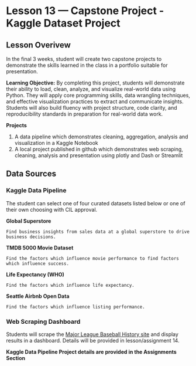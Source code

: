 # Lesson 13 — Capstone Project - Kaggle Dataset Project

## Lesson Overivew
In the final 3 weeks, student will create two capstone projects to demonstrate the skills learned in the class in a portfolio suitable for presentation.

**Learning Objective:** 
By completing this project, students will demonstrate their ability to load, clean, analyze, and visualize real-world data using Python. They will apply core programming skills, data wrangling techniques, and effective visualization practices to extract and communicate insights. Students will also build fluency with project structure, code clarity, and reproducibility standards in preparation for real-world data work.

**Projects**
1. A data pipeline which demonstrates cleaning, aggregation, analysis and visualization in a Kaggle Notebook
2. A local project published in github which demonstrates web scraping, cleaning, analysis and presentation using plotly and Dash or Streamlit

## Data Sources

### Kaggle Data Pipeline

  The student can select one of four curated datasets listed below or one of their own choosing with CIL approval.

  **Global Superstore**

    Find business insights from sales data at a global superstore to drive business decisions.

  **TMDB 5000 Movie Dataset**

    Find the factors which influence movie performance to find factors which influence success.

  **Life Expectancy (WHO)**

    Find the factors which influence life expectancy.

  **Seattle Airbnb Open Data**

    Find the factors which influence listing performance.


### Web Scraping Dashboard

Students will scrape the [Major League Baseball History site](https://www.baseball-almanac.com/yearmenu.shtml) and display results in a dashboard.  Details will be provided in lesson/assignment 14.

**Kaggle Data Pipeline Project details are provided in the Assignments Section**
